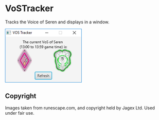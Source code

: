 # VoSTracker

Tracks the Voice of Seren and displays in a window.

![User Interface](VoS.png "User Interface")

## Copyright

Images taken from runescape.com, and copyright held by Jagex Ltd. Used under fair use.
